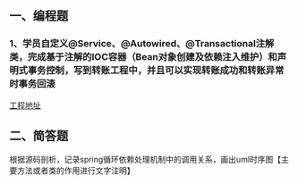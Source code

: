 ## 一、编程题

### 1、学员自定义@Service、@Autowired、@Transactional注解类，完成基于注解的IOC容器（Bean对象创建及依赖注入维护）和声明式事务控制，写到转账工程中，并且可以实现转账成功和转账异常时事务回滚
 
[工程地址](https://github.com/decaMinCow/homework/tree/master/Step2) 

## 二、简答题

根据源码剖析，记录spring循环依赖处理机制中的调用关系，画出uml时序图【主要方法或者类的作用进行文字注明】
